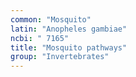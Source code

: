 ```yaml
---
common: "Mosquito"
latin: "Anopheles gambiae"
ncbi: " 7165"
title: "Mosquito pathways"
group: "Invertebrates"
---
```


